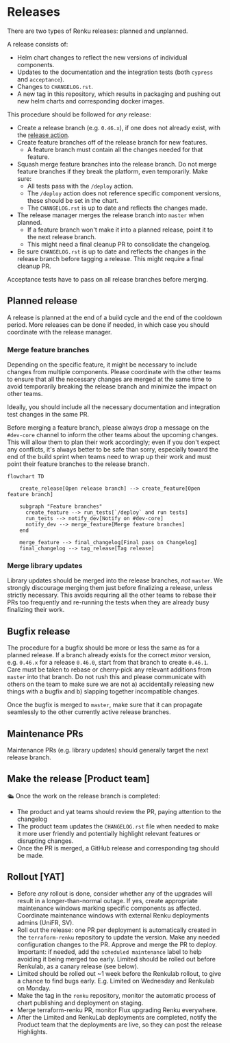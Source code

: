 # Releases

There are two types of Renku releases: planned and unplanned.

A release consists of: 

* Helm chart changes to reflect the new versions of individual components.
* Updates to the documentation and the integration tests (both `cypress` and `acceptance`).
* Changes to `CHANGELOG.rst`.
* A new tag in this repository, which results in packaging and pushing out new helm charts and
  corresponding docker images.

This procedure should be followed for *any* release:

* Create a release branch (e.g. `0.46.x`), if one does not already exist, with the
  [release action](https://github.com/SwissDataScienceCenter/renku/actions/workflows/create-release-branch.yml).
* Create feature branches off of the release branch for new features.
  * A feature branch must contain all the changes needed for that feature.
* Squash merge feature branches into the release branch. Do not merge feature branches if they break the platform,
  even temporarily. Make sure:
  * All tests pass with the `/deploy` action.
  * The `/deploy` action does not reference specific component versions, these should be set in the chart.
  * The `CHANGELOG.rst` is up to date and reflects the changes made.
* The release manager merges the release branch into `master` when planned.
  * If a feature branch won't make it into a planned release, point it to the next release branch.
  * This might need a final cleanup PR to consolidate the changelog.
* Be sure `CHANGELOG.rst` is up to date and reflects the changes in the release branch before tagging a release.
This might require a final cleanup PR.

Acceptance tests have to pass on all release branches before merging.

## Planned release

A release is planned at the end of a build cycle and the end of the cooldown period. 
More releases can be done if needed, in which case you should coordinate with the release manager.

### Merge feature branches

Depending on the specific feature, it might be necessary to include changes from multiple components.
Please coordinate with the other teams to ensure that all the necessary changes are merged at the same
time to avoid temporarily breaking the release branch and minimize the impact on other teams.

Ideally, you should include all the necessary documentation and integration test changes in the same PR.

Before merging a feature branch, please always drop a message on the `#dev-core` channel to inform the
other teams about the upcoming changes. This will allow them to plan their work accordingly; even if you
don't expect any conflicts, it's always better to be safe than sorry, especially toward the end of the
build sprint when teams need to wrap up their work and must point their feature branches to the release
branch.

```mermaid
flowchart TD

    create_release[Open release branch] --> create_feature[Open feature branch]

    subgraph "Feature branches"
      create_feature --> run_tests[`/deploy` and run tests]
      run_tests --> notify_dev[Notify on #dev-core]
      notify_dev --> merge_feature[Merge feature branches]
    end

    merge_feature --> final_changelog[Final pass on Changelog]
    final_changelog --> tag_release[Tag release]
```

### Merge library updates

Library updates should be merged into the release branches, _not_ `master`.
We strongly discourage merging them just before finalizing a release, unless strictly necessary. This
avoids requiring all the other teams to rebase their PRs too frequently and re-running the tests when
they are already busy finalizing their work.

## Bugfix release

The procedure for a bugfix should be more or less the same as for a planned release. If a branch already exists for the 
correct *minor* version, e.g. `0.46.x` for a release `0.46.0`, start from that branch to create `0.46.1`. Care must 
be taken to rebase or cherry-pick any relevant additions from `master` into that branch. Do not rush this and please
communicate with others on the team to make sure we are not a) accidentally releasing new things with a bugfix and b)
slapping together incompatible changes. 

Once the bugfix is merged to `master`, make sure that it can propagate seamlessly to the other currently active release 
branches.

## Maintenance PRs

Maintenance PRs (e.g. library updates) should generally target the next release branch. 

## Make the release [Product team]

🛳️ Once the work on the release branch is completed: 

* The product and yat teams should review the PR, paying attention to the changelog  
* The product team updates the `CHANGELOG.rst` file when needed to make it more user friendly and potentially highlight relevant features or disrupting changes. 
* Once the PR is merged, a GitHub release and corresponding tag should be made.

## Rollout [YAT]

* Before _any_ rollout is done, consider whether any of the upgrades will result in a longer-than-normal outage. If yes, create appropriate maintenance windows marking specific components as affected. Coordinate maintenance windows with external Renku deployments admins (UniFR, SV).
* Roll out the release: one PR per deployment is automatically created in the `terraform-renku` repository to update the version. Make any needed configuration changes to the PR. Approve and merge the PR to deploy. Important: if needed, add the `scheduled maintenance` label to help avoiding it being merged too early. Limited should be rolled out before Renkulab, as a canary release (see below).
* Limited should be rolled out ~1 week before the Renkulab rollout, to give a chance to find bugs early. E.g. Limited on Wednesday and Renkulab on Monday.
* Make the tag in the `renku` repository, monitor the automatic process of chart publishing and deployment on staging.
* Merge terraform-renku PR, monitor Flux upgrading Renku everywhere.
* After the Limited and RenkuLab deployments are completed, notify the Product team that the deployments are live, so they can post the release Highlights.
